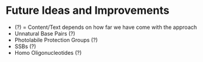 # Future Ideas and Improvements
- (?) = Content/Text depends on how far we have come with the approach
- Unnatural Base Pairs (?)
- Photolabile Protection Groups (?)
- SSBs (?)
- Homo Oligonucleotides (?)

